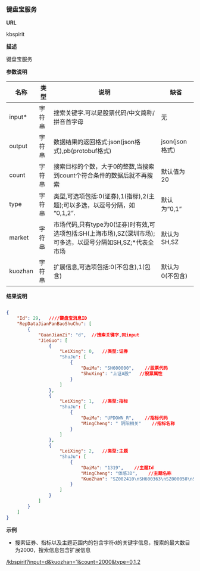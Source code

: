 
### 键盘宝服务

**URL**

kbspirit

**描述**

键盘宝服务

**参数说明**

|名称|类型|说明|缺省|
| -------- | -------- | -------- | -------- |
|input\*|字符串|搜索关键字.可以是股票代码/中文简称/拼音首字母|无|
|output|字符串|数据结果的返回格式:json(json格式),pb(protobuf格式)|json(json格式)|
|count|字符串|搜索目标的个数，大于0的整数,当搜索到count个符合条件的数据后就不再搜索|默认值为20
|type|字符串|类型,可选项包括:0(证券),1(指标),2(主题);可以多选，以逗号分隔，如 “0,1,2”.|默认为“0,1”
|market|字符串|市场代码,只有type为0(证券)时有效,可选项包括:SH(上海市场),SZ(深圳市场);可多选，以逗号分隔如SH,SZ;*代表全市场|默认为SH,SZ
|kuozhan|字符串|扩展信息,可选项包括:0(不包含),1(包含)|默认为0(不包含)

**结果说明**

```json

{
    "Id": 29,   ////键盘宝消息ID
    "RepDataJianPanBaoShuChu": [
        {
            "GuanJianZi": "d",  //搜索关键字,同input
            "JieGuo": [
                {
                    "LeiXing": 0,   //类型:证券
                    "ShuJu": [
                        {
                            "DaiMa": "SH600000",    //股票代码
                            "ShuXing": "上证A股"   //股票属性
                        }
                    ]
                },
                {
                    "LeiXing": 1,   //类型:指标
                    "ShuJu": [
                        {
                            "DaiMa": "UPDOWN_R",    //指标代码
                            "MingCheng": " 阴阳相关"    //指标名称
                        }
                    ]
                },
                {
                    "LeiXing": 2,   //类型:主题
                    "ShuJu": [
                        {
                            "DaiMa": "1319",    //主题Id
                            "MingCheng": "体感3D",    //主题名称
                            "KuoZhan": "SZ002410\nSH600363\nSZ000050\nSZ000973" //主题包含的成分股
                        }
                    ]
                }
            ]
        }
    ]
}
```

**示例**

- 搜索证券、指标以及主题范围内的包含字符d的关键字信息，搜索的最大数目为2000，搜索信息包含扩展信息

[/kbspirit?input=d&kuozhan=1&count=2000&type=0,1,2]($APIHOST$/kbspirit?input=d&kuozhan=1&count=2000&type=0,1,2)

